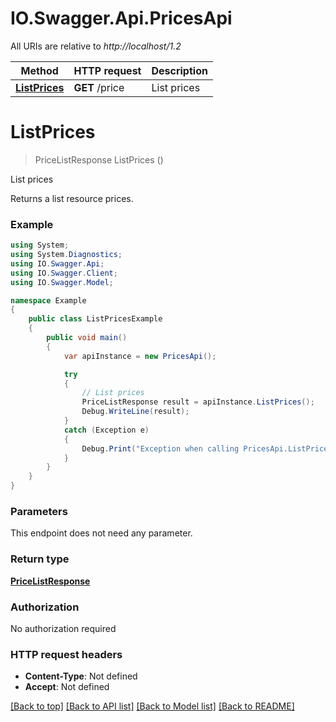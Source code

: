 # IO.Swagger.Api.PricesApi

All URIs are relative to *http://localhost/1.2*

Method | HTTP request | Description
------------- | ------------- | -------------
[**ListPrices**](PricesApi.md#listprices) | **GET** /price | List prices


<a name="listprices"></a>
# **ListPrices**
> PriceListResponse ListPrices ()

List prices

Returns a list resource prices.

### Example
```csharp
using System;
using System.Diagnostics;
using IO.Swagger.Api;
using IO.Swagger.Client;
using IO.Swagger.Model;

namespace Example
{
    public class ListPricesExample
    {
        public void main()
        {
            var apiInstance = new PricesApi();

            try
            {
                // List prices
                PriceListResponse result = apiInstance.ListPrices();
                Debug.WriteLine(result);
            }
            catch (Exception e)
            {
                Debug.Print("Exception when calling PricesApi.ListPrices: " + e.Message );
            }
        }
    }
}
```

### Parameters
This endpoint does not need any parameter.

### Return type

[**PriceListResponse**](PriceListResponse.md)

### Authorization

No authorization required

### HTTP request headers

 - **Content-Type**: Not defined
 - **Accept**: Not defined

[[Back to top]](#) [[Back to API list]](../README.md#documentation-for-api-endpoints) [[Back to Model list]](../README.md#documentation-for-models) [[Back to README]](../README.md)

